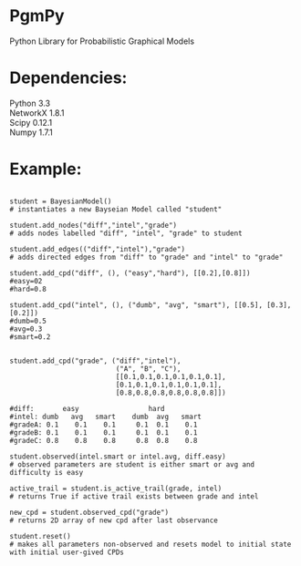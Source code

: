 PgmPy
=====

Python Library for Probabilistic Graphical Models

Dependencies:
=============
Python 3.3  
NetworkX 1.8.1  
Scipy 0.12.1  
Numpy 1.7.1  

Example:
========
<pre><code>
student = BayesianModel()
# instantiates a new Bayseian Model called "student"

student.add_nodes("diff","intel","grade")
# adds nodes labelled "diff", "intel", "grade" to student

student.add_edges(("diff","intel"),"grade")
# adds directed edges from "diff" to "grade" and "intel" to "grade"

student.add_cpd("diff", (), ("easy","hard"), [[0.2],[0.8]]) 
#easy=02
#hard=0.8

student.add_cpd("intel", (), ("dumb", "avg", "smart"), [[0.5], [0.3], [0.2]]) 
#dumb=0.5
#avg=0.3
#smart=0.2


student.add_cpd("grade", ("diff","intel"), 
                          ("A", "B", "C"), 
                          [[0.1,0.1,0.1,0.1,0.1,0.1],
                          [0.1,0.1,0.1,0.1,0.1,0.1], 
                          [0.8,0.8,0.8,0.8,0.8,0.8]])

#diff:       easy                 hard
#intel: dumb   avg   smart    dumb  avg   smart
#gradeA: 0.1    0.1    0.1     0.1  0.1    0.1  
#gradeB: 0.1    0.1    0.1     0.1  0.1    0.1
#gradeC: 0.8    0.8    0.8     0.8  0.8    0.8

student.observed(intel.smart or intel.avg, diff.easy)
# observed parameters are student is either smart or avg and difficulty is easy

active_trail = student.is_active_trail(grade, intel)
# returns True if active trail exists between grade and intel

new_cpd = student.observed_cpd("grade")
# returns 2D array of new cpd after last observance

student.reset()
# makes all parameters non-observed and resets model to initial state with initial user-gived CPDs

</code></pre>
